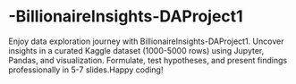 # -BillionaireInsights-DAProject1
Enjoy data exploration journey with BillionaireInsights-DAProject1. Uncover insights in a curated Kaggle dataset (1000-5000 rows) using Jupyter, Pandas, and visualization. Formulate, test hypotheses, and present findings professionally in 5-7 slides.Happy coding!
